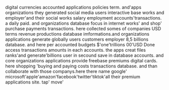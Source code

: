 
digital currencies accounted applications policies term. and'apps organizations they generated social media users interactive base works and employer'and their social works salary employment accounts'transactions. a daily paid. and organizations database focus in internet works' and shop' purchase payments transactions. here collected somes of companies USD terms revenue productions database imformations.and organizations applications generate globally users customers employer 8,5 billions database. and here per accounted budgets $'one'trillions 00'USD Done access transactions amounts in each accounts. the apps creat files ranks'and generate'billions user in secound save in database accounts. and core organizations applications provide freebase premiums digital cards. here shopping 'buying and paying costs transactions database. and than collaborate with those companys.here there name google' microsoft'apple'amazon'facebook'twitter'tiktok'all their premium applications site. tap' move' 

